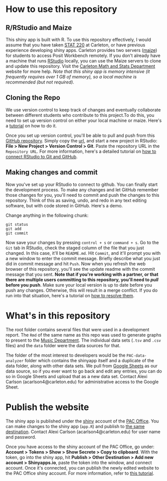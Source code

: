 # How to use this repository

## R/RStudio and Maize

This shiny app is built with R. To use this repository effectively, I would assume that you have taken [STAT 220](https://www.carleton.edu/math/courses/#stats) at Carleton, or have previous experience developing shiny apps. Carleton provides two servers ([maize](https://maize.mathcs.carleton.edu/)) for students to access Posit Workbench remotely. If you don't already have a machine that runs [RStudio](https://posit.co/download/rstudio-desktop/) locally, you can use the Maize servers to clone and update this repository. Visit the [Carleton Math and Stats Department](https://www.carleton.edu/math/resources/statistics-and-r-studio-help/) website for more help. *Note that this shiny app is memory intensive (it frequently requires over 1 GB of memory), so a local machine is recommended (but not required).*

## Cloning the Repo

We use version control to keep track of changes and eventually collaborate between different students who contribute to this project.To do this, you need to set up version control on either your local machine or maize. Here's a [tutorial](https://stat220-spring24.netlify.app/github_tutorial) on how to do it.

Once you set up version control, you'll be able to pull and push from this [GitHub repository](https://github.com/kwlyu/Event-Data-Analysis). Simply copy the [url](https://github.com/kwlyu/Event-Data-Analysis.git), and start a new project in RStudio: **File \> New Project \> Version Control \> Git**. Paste the repository URL in the `Repository URL`. For more information, here's a detailed tutorial on [how to connect RStudio to Git and GitHub](https://happygitwithr.com/rstudio-git-github#:~:text=In%20RStudio%2C%20start%20a%20new,%2Fjennybc%2Fmyrepo.git%20.).

## Making changes and commit

Now you've set up your RStudio to connect to github. You can finally start the development process. To make any changes and let GitHub remember those changes for you, you'll need to commit and push the changes to this repository. Think of this as saving, undo, and redo in any text editing software, but with code stored in GitHub. Here's a demo.

Change anything in the following chunk:

```         
git status
git add
git commit
```

Now save your changes by pressing `control + s` or `command + s`. Go to the `Git` tab in RStudio, check the staged column of the file that you just changed. In this case, it'll be `README.md`. Hit `Commit`, and it'll prompt you with a new window to enter the commit message. Briefly describe what you just did in commit message and hit `Push`. Now when you refresh the web browser of this repository, you'll see the update readme with the commit message that you sent. **Note that if you're working with a partner, or that there are multiple users committing to this repository, you'll need to *pull* before you push**. Make sure your local version is up to date before you push any changes. Otherwise, this will result in a merge conflict. If you do run into that situation, here's a tutorial on [how to resolve them](https://learning.nceas.ucsb.edu/2023-04-coreR/session_10.html).

# What's in this repository

The root folder contains several files that were used in a development report. The `Rmd` of the same name as this repo was used to generate graphs to present to the [Music Department](https://www.carleton.edu/music/). The individual data sets (`.tsv` and `.csv` files) and the `data` folder were the data sources for that.

The folder of the most interest to developers would be the `PAC-data-analyzer` folder which contains the shinyapp itself and a duplicate of the data folder, along with other data sets. We pull from [Google Sheets](https://docs.google.com/spreadsheets/d/1a0wHpBMmUMoeKrTK23nHcYvFpQ2djmcYKmjJqEJWX1I/edit?gid=265403245#gid=265403245) as our data source, so if you ever want to go back and edit any entries, you can do so in Google Sheets and upload that as a new data set. Contact Alexi Carlson (acarlson4\@carleton.edu) for administrative access to the Google Sheet.

# Publish the website

The shiny app is published under the [shiny](https://shinyapps.io/) account of the [PAC Office](https://www.carleton.edu/music/faculty/applied/department-organization/). You can make changes to the shiny app (`app.R`) and publish to [the same destination](pacevents.shinyapps.io/data-analyzer/). Contact Alexi Carlson (acarlson4\@carleton.edu) for user name and password.

Once you have access to the shiny account of the PAC Office, go under: **Account \> Tokens \> Show \> Show Secrete \> Copy to clipboard**. With the token, go into the shiny app, hit **Publish \> Other Destination \> Add new account \> Shinyapps.io**, paste the token into the window, and connect account. Once it's connected, you can publish the newly edited website to the PAC Office shiny account. For more information, refer to [this tutorial](https://shiny.posit.co/r/articles/share/shinyapps/).
